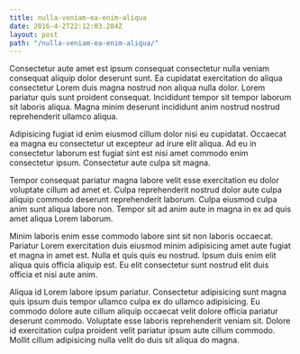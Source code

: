 ```yaml
---
title: nulla-veniam-ea-enim-aliqua
date: 2016-4-2T22:12:03.284Z
layout: post
path: "/nulla-veniam-ea-enim-aliqua/"
---
```


Consectetur aute amet est ipsum consequat consectetur nulla veniam consequat aliquip dolor deserunt sunt. Ea cupidatat exercitation do aliqua consectetur Lorem duis magna nostrud non aliqua nulla dolor. Lorem pariatur quis sunt proident consequat. Incididunt tempor sit tempor laborum sit laboris aliqua. Magna minim deserunt incididunt anim nostrud nostrud reprehenderit ullamco aliqua.

Adipisicing fugiat id enim eiusmod cillum dolor nisi eu cupidatat. Occaecat ea magna eu consectetur ut excepteur ad irure elit aliqua. Ad eu in consectetur laborum est fugiat sint est nisi amet commodo enim consectetur ipsum. Consectetur aute culpa sit magna.

Tempor consequat pariatur magna labore velit esse exercitation eu dolor voluptate cillum ad amet et. Culpa reprehenderit nostrud dolor aute culpa aliquip commodo deserunt reprehenderit laborum. Culpa eiusmod culpa anim sunt aliqua labore non. Tempor sit ad anim aute in magna in ex ad quis amet aliqua Lorem laborum.

Minim laboris enim esse commodo labore sint sit non laboris occaecat. Pariatur Lorem exercitation duis eiusmod minim adipisicing amet aute fugiat et magna in amet est. Nulla et quis quis eu nostrud. Ipsum duis enim elit aliqua quis officia aliquip est. Eu elit consectetur sunt nostrud elit duis officia et nisi aute anim.

Aliqua id Lorem labore ipsum pariatur. Consectetur adipisicing sunt magna quis ipsum duis tempor ullamco culpa ex do ullamco adipisicing. Eu commodo dolore aute cillum aliquip occaecat velit dolore officia pariatur deserunt commodo. Voluptate esse laboris reprehenderit veniam sit. Dolore id exercitation culpa proident velit pariatur ipsum aute cillum commodo. Mollit cillum adipisicing nulla velit do duis sit aliqua do magna.